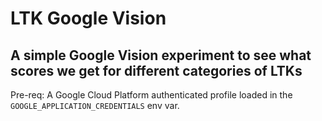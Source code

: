 # LTK Google Vision
## A simple Google Vision experiment to see what scores we get for different categories of LTKs

Pre-req: A Google Cloud Platform authenticated profile loaded in the `GOOGLE_APPLICATION_CREDENTIALS` env var.

